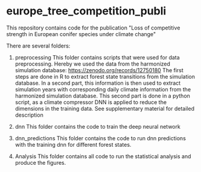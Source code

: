 # europe_tree_competition_publi
This repository contains code for the publication "Loss of competitive strength in European conifer species under climate change"  

There are several folders:
1. preprocessing
   This folder contains scripts that were used for data preprocessing. Hereby we used the data from the harmonized simulation database: https://zenodo.org/records/12750180
   The first steps are done in R to extract forest state transitions from the simulation database.
   In a second part, this information is then used to extract simulation years with corresponding daily climate information from the harmonized simulation database.
   This second part is done in a python script, as a climate compressor DNN is applied to reduce the dimensions in the training data. See supplementary material for detailed description
   
   
2. dnn
  This folder contains the code to train the deep neural network


3. dnn_predictions
   This folder contains the code to run dnn predictions with the training dnn for different forest states.


5. Analysis
   This folder contains all code to run the statistical analysis and produce the figures.

